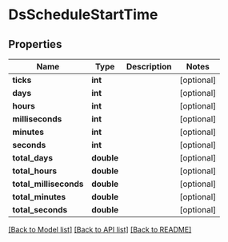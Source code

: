 # DsScheduleStartTime

## Properties
Name | Type | Description | Notes
------------ | ------------- | ------------- | -------------
**ticks** | **int** |  | [optional] 
**days** | **int** |  | [optional] 
**hours** | **int** |  | [optional] 
**milliseconds** | **int** |  | [optional] 
**minutes** | **int** |  | [optional] 
**seconds** | **int** |  | [optional] 
**total_days** | **double** |  | [optional] 
**total_hours** | **double** |  | [optional] 
**total_milliseconds** | **double** |  | [optional] 
**total_minutes** | **double** |  | [optional] 
**total_seconds** | **double** |  | [optional] 

[[Back to Model list]](../../README.md#documentation-for-models) [[Back to API list]](../../README.md#documentation-for-api-endpoints) [[Back to README]](../../README.md)

